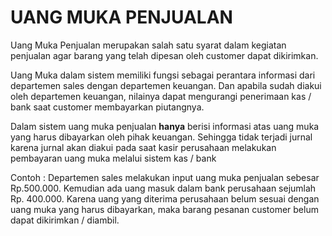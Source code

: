 # UANG MUKA PENJUALAN


Uang Muka Penjualan merupakan salah satu syarat dalam kegiatan penjualan agar barang yang telah dipesan oleh customer dapat dikirimkan. 

Uang Muka dalam sistem memiliki fungsi sebagai perantara informasi dari departemen sales dengan departemen keuangan. Dan apabila sudah diakui oleh departemen keuangan, nilainya dapat mengurangi penerimaan kas / bank saat customer membayarkan piutangnya.

Dalam sistem uang muka penjualan **hanya** berisi informasi atas uang muka yang harus dibayarkan oleh pihak keuangan. Sehingga tidak terjadi jurnal karena jurnal akan diakui pada saat kasir perusahaan melakukan pembayaran uang muka melalui sistem kas / bank

Contoh : Departemen sales melakukan input uang muka penjualan sebesar Rp.500.000. Kemudian ada uang masuk dalam bank perusahaan sejumlah Rp. 400.000. Karena uang yang diterima perusahaan belum sesuai dengan uang muka yang harus dibayarkan, maka barang pesanan customer belum dapat dikirimkan / diambil.